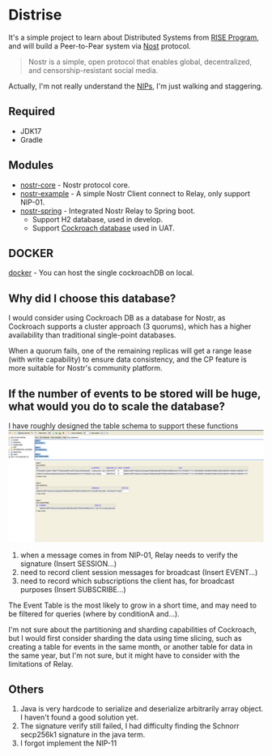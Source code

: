 # Distrise
It's a simple project to learn about Distributed Systems from [RISE Program](https://rise.alphacamp.co/), and will
build a Peer-to-Pear system via [Nost](https://nostr.com/) protocol.

> Nostr is a simple, open protocol that enables global, decentralized, and censorship-resistant social media.

Actually, I'm not really understand the [NIPs](https://nostr.com/the-protocol/nips), I'm just walking and staggering.

## Required
* JDK17
* Gradle

## Modules
* [nostr-core](./nostr-core/) - Nostr protocol core.
* [nostr-example](./nostr-example) - A simple Nostr Client connect to Relay, only support NIP-01.
* [nostr-spring](./nostr-spring) - Integrated Nostr Relay to Spring boot.
  * Support H2 database, used in develop.
  * Support [Cockroach database](https://www.cockroachlabs.com/docs/v22.2/build-a-spring-app-with-cockroachdb-jpa) 
    used in UAT.
  
## DOCKER  
[docker](./docker) - You can host the single cockroachDB on local.


## Why did I choose this database?
I would consider using Cockroach DB as a database for Nostr, as Cockroach supports a cluster approach (3 quorums), which has a higher availability than traditional single-point databases.

When a quorum fails, one of the remaining replicas will get a range lease (with write capability) to ensure data consistency, and the CP feature is more suitable for Nostr's community platform.

## If the number of events to be stored will be huge, what would you do to scale the database?
I have roughly designed the table schema to support these functions
![](./doc/demo-nostr-subscribe.png)

1. when a message comes in from NIP-01, Relay needs to verify the signature (Insert SESSION...)
2. need to record client session messages for broadcast (Insert EVENT...)
3. need to record which subscriptions the client has, for broadcast purposes (Insert SUBSCRIBE...)

The Event Table is the most likely to grow in a short time, and may need to be filtered for queries (where by 
conditionA and...). 

I'm not sure about the partitioning and sharding capabilities of Cockroach, 
but I would first consider sharding the data using time slicing, 
such as creating a table for events in the same month, or another table for data in the same year, 
but I'm not sure, but it might have to consider with the limitations of Relay.

## Others
1. Java is very hardcode to serialize and deserialize arbitrarily array object. I haven't found a good solution yet.
2. The signature verify still failed, I had difficulty finding the Schnorr secp256k1 signature in the java term. 
3. I forgot implement the NIP-11 